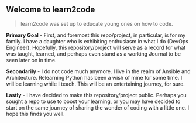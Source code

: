 ## Welcome to learn2code


> learn2code was set up to educate young ones on how to code. 

**Primary Goal** - First, and foremost this repo/project, in particular, is for my family. I have a daughter who is exhibiting enthusiasm in what I do (DevOps Engineer). Hopefully, this repository/project will serve as a record for what was taught, learned, and perhaps even stand as a working Journal to be seen later on in time.

**Secondarily** - I do not code much anymore. I live in the realm of Ansible and Architecture. Relearning Python has been a wish of mine for some time. I will be learning while I teach. This will be an entertaining journey, for sure.

**Lastly** - I have decided to make this repository/project public. Perhaps you sought a repo to use to boost your learning, or you may have decided to start on the same journey of sharing the wonder of coding with a little one. I hope this finds you well.
